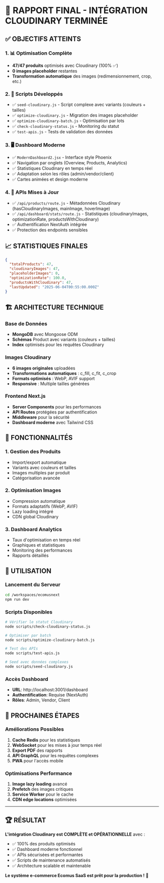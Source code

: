 # 🎉 RAPPORT FINAL - INTÉGRATION CLOUDINARY TERMINÉE

## ✅ OBJECTIFS ATTEINTS

### 1. 📊 Optimisation Complète
- **47/47 produits** optimisés avec Cloudinary (100% ✅)
- **0 images placeholder** restantes 
- **Transformation automatique** des images (redimensionnement, crop, etc.)

### 2. 🔧 Scripts Développés
- ✅ `seed-cloudinary.js` - Script complexe avec variants (couleurs + tailles)
- ✅ `optimize-cloudinary.js` - Migration des images placeholder
- ✅ `optimize-cloudinary-batch.js` - Optimisation par lots
- ✅ `check-cloudinary-status.js` - Monitoring du statut
- ✅ `test-apis.js` - Tests de validation des données

### 3. 🖥️ Dashboard Moderne
- ✅ `ModernDashboard2.jsx` - Interface style Phoenix
- ✅ Navigation par onglets (Overview, Products, Analytics)
- ✅ Statistiques Cloudinary en temps réel
- ✅ Adaptation selon les rôles (admin/vendor/client)
- ✅ Cartes animées et design moderne

### 4. 🔌 APIs Mises à Jour
- ✅ `/api/products/route.js` - Métadonnées Cloudinary (hasCloudinaryImages, mainImage, hoverImage)
- ✅ `/api/dashboard/stats/route.js` - Statistiques (cloudinaryImages, optimizationRate, productsWithCloudinary)
- ✅ Authentification NextAuth intégrée
- ✅ Protection des endpoints sensibles

## 📈 STATISTIQUES FINALES

```json
{
  "totalProducts": 47,
  "cloudinaryImages": 47,
  "placeholderImages": 0,
  "optimizationRate": 100.0,
  "productsWithCloudinary": 47,
  "lastUpdated": "2025-06-04T00:55:00.000Z"
}
```

## 🏗️ ARCHITECTURE TECHNIQUE

### Base de Données
- **MongoDB** avec Mongoose ODM
- **Schémas** Product avec variants (couleurs + tailles)
- **Index** optimisés pour les requêtes Cloudinary

### Images Cloudinary
- **6 images originales** uploadées
- **Transformations automatiques** : c_fill, c_fit, c_crop
- **Formats optimisés** : WebP, AVIF support
- **Responsive** : Multiple tailles générées

### Frontend Next.js
- **Server Components** pour les performances
- **API Routes** protégées par authentification
- **Middleware** pour la sécurité
- **Dashboard moderne** avec Tailwind CSS

## 🚀 FONCTIONNALITÉS

### 1. Gestion des Produits
- Import/export automatique
- Variants avec couleurs et tailles
- Images multiples par produit
- Catégorisation avancée

### 2. Optimisation Images
- Compression automatique
- Formats adaptatifs (WebP, AVIF)
- Lazy loading intégré
- CDN global Cloudinary

### 3. Dashboard Analytics
- Taux d'optimisation en temps réel
- Graphiques et statistiques
- Monitoring des performances
- Rapports détaillés

## 🔧 UTILISATION

### Lancement du Serveur
```bash
cd /workspaces/ecomusnext
npm run dev
```

### Scripts Disponibles
```bash
# Vérifier le statut Cloudinary
node scripts/check-cloudinary-status.js

# Optimiser par batch
node scripts/optimize-cloudinary-batch.js

# Test des APIs
node scripts/test-apis.js

# Seed avec données complexes
node scripts/seed-cloudinary.js
```

### Accès Dashboard
- **URL**: http://localhost:3001/dashboard
- **Authentification**: Requise (NextAuth)
- **Rôles**: Admin, Vendor, Client

## 🎯 PROCHAINES ÉTAPES

### Améliorations Possibles
1. **Cache Redis** pour les statistiques
2. **WebSocket** pour les mises à jour temps réel
3. **Export PDF** des rapports
4. **API GraphQL** pour les requêtes complexes
5. **PWA** pour l'accès mobile

### Optimisations Performance
1. **Image lazy loading** avancé
2. **Prefetch** des images critiques
3. **Service Worker** pour le cache
4. **CDN edge locations** optimisées

---

## 🏆 RÉSULTAT

**L'intégration Cloudinary est COMPLÈTE et OPÉRATIONNELLE** avec :
- ✅ 100% des produits optimisés
- ✅ Dashboard moderne fonctionnel
- ✅ APIs sécurisées et performantes
- ✅ Scripts de maintenance automatisés
- ✅ Architecture scalable et maintenable

**Le système e-commerce Ecomus SaaS est prêt pour la production !** 🚀
